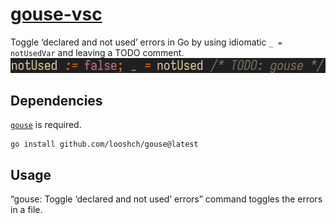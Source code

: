 # [gouse-vsc](https://marketplace.visualstudio.com/items?itemName=looshch.gouse)
Toggle ‘declared and not used’ errors in Go by using idiomatic `_ = notUsedVar`
and leaving a TODO comment.
![a demo gif](https://raw.githubusercontent.com/looshch/gouse/master/demo.gif)

## Dependencies
[`gouse`](https://github.com/looshch/gouse) is required.
```
go install github.com/looshch/gouse@latest
```

## Usage
“gouse: Toggle ‘declared and not used’ errors” command toggles the errors in a file.
